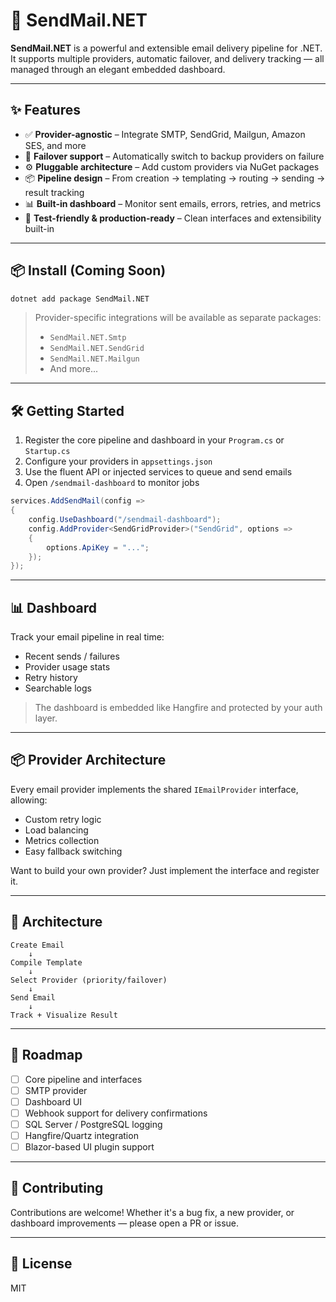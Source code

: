 # 📨 SendMail.NET

**SendMail.NET** is a powerful and extensible email delivery pipeline for .NET.  
It supports multiple providers, automatic failover, and delivery tracking — all managed through an elegant embedded dashboard.

---

## ✨ Features

- ✅ **Provider-agnostic** – Integrate SMTP, SendGrid, Mailgun, Amazon SES, and more
- 🔁 **Failover support** – Automatically switch to backup providers on failure
- ⚙️ **Pluggable architecture** – Add custom providers via NuGet packages
- 📦 **Pipeline design** – From creation → templating → routing → sending → result tracking
- 📊 **Built-in dashboard** – Monitor sent emails, errors, retries, and metrics
- 🧪 **Test-friendly & production-ready** – Clean interfaces and extensibility built-in

---

## 📦 Install (Coming Soon)

```bash
dotnet add package SendMail.NET
```

> Provider-specific integrations will be available as separate packages:
> - `SendMail.NET.Smtp`
> - `SendMail.NET.SendGrid`
> - `SendMail.NET.Mailgun`
> - And more...

---

## 🛠️ Getting Started

1. Register the core pipeline and dashboard in your `Program.cs` or `Startup.cs`
2. Configure your providers in `appsettings.json`
3. Use the fluent API or injected services to queue and send emails
4. Open `/sendmail-dashboard` to monitor jobs

```csharp
services.AddSendMail(config =>
{
    config.UseDashboard("/sendmail-dashboard");
    config.AddProvider<SendGridProvider>("SendGrid", options =>
    {
        options.ApiKey = "...";
    });
});
```

---

## 📊 Dashboard

Track your email pipeline in real time:

- Recent sends / failures
- Provider usage stats
- Retry history
- Searchable logs

> The dashboard is embedded like Hangfire and protected by your auth layer.

---

## 📦 Provider Architecture

Every email provider implements the shared `IEmailProvider` interface, allowing:

- Custom retry logic
- Load balancing
- Metrics collection
- Easy fallback switching

Want to build your own provider? Just implement the interface and register it.

---

## 🧱 Architecture

```plaintext
Create Email
    ↓
Compile Template
    ↓
Select Provider (priority/failover)
    ↓
Send Email
    ↓
Track + Visualize Result
```

---

## 📌 Roadmap

- [ ] Core pipeline and interfaces
- [ ] SMTP provider
- [ ] Dashboard UI
- [ ] Webhook support for delivery confirmations
- [ ] SQL Server / PostgreSQL logging
- [ ] Hangfire/Quartz integration
- [ ] Blazor-based UI plugin support

---

## 🤝 Contributing

Contributions are welcome! Whether it's a bug fix, a new provider, or dashboard improvements — please open a PR or issue.

---

## 📄 License

MIT
